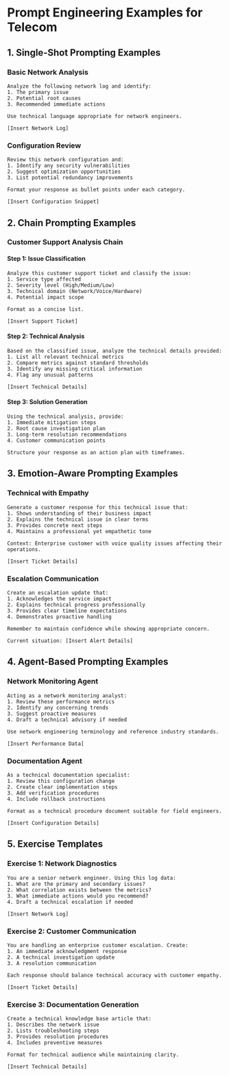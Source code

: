 # Prompt Engineering Examples for Telecom

## 1. Single-Shot Prompting Examples

### Basic Network Analysis
```
Analyze the following network log and identify:
1. The primary issue
2. Potential root causes
3. Recommended immediate actions

Use technical language appropriate for network engineers.

[Insert Network Log]
```

### Configuration Review
```
Review this network configuration and:
1. Identify any security vulnerabilities
2. Suggest optimization opportunities
3. List potential redundancy improvements

Format your response as bullet points under each category.

[Insert Configuration Snippet]
```

## 2. Chain Prompting Examples

### Customer Support Analysis Chain

#### Step 1: Issue Classification
```
Analyze this customer support ticket and classify the issue:
1. Service type affected
2. Severity level (High/Medium/Low)
3. Technical domain (Network/Voice/Hardware)
4. Potential impact scope

Format as a concise list.

[Insert Support Ticket]
```

#### Step 2: Technical Analysis
```
Based on the classified issue, analyze the technical details provided:
1. List all relevant technical metrics
2. Compare metrics against standard thresholds
3. Identify any missing critical information
4. Flag any unusual patterns

[Insert Technical Details]
```

#### Step 3: Solution Generation
```
Using the technical analysis, provide:
1. Immediate mitigation steps
2. Root cause investigation plan
3. Long-term resolution recommendations
4. Customer communication points

Structure your response as an action plan with timeframes.
```

## 3. Emotion-Aware Prompting Examples

### Technical with Empathy
```
Generate a customer response for this technical issue that:
1. Shows understanding of their business impact
2. Explains the technical issue in clear terms
3. Provides concrete next steps
4. Maintains a professional yet empathetic tone

Context: Enterprise customer with voice quality issues affecting their operations.

[Insert Ticket Details]
```

### Escalation Communication
```
Create an escalation update that:
1. Acknowledges the service impact
2. Explains technical progress professionally
3. Provides clear timeline expectations
4. Demonstrates proactive handling

Remember to maintain confidence while showing appropriate concern.

Current situation: [Insert Alert Details]
```

## 4. Agent-Based Prompting Examples

### Network Monitoring Agent
```
Acting as a network monitoring analyst:
1. Review these performance metrics
2. Identify any concerning trends
3. Suggest proactive measures
4. Draft a technical advisory if needed

Use network engineering terminology and reference industry standards.

[Insert Performance Data]
```

### Documentation Agent
```
As a technical documentation specialist:
1. Review this configuration change
2. Create clear implementation steps
3. Add verification procedures
4. Include rollback instructions

Format as a technical procedure document suitable for field engineers.

[Insert Configuration Details]
```

## 5. Exercise Templates

### Exercise 1: Network Diagnostics
```
You are a senior network engineer. Using this log data:
1. What are the primary and secondary issues?
2. What correlation exists between the metrics?
3. What immediate actions would you recommend?
4. Draft a technical escalation if needed

[Insert Network Log]
```

### Exercise 2: Customer Communication
```
You are handling an enterprise customer escalation. Create:
1. An immediate acknowledgment response
2. A technical investigation update
3. A resolution communication

Each response should balance technical accuracy with customer empathy.

[Insert Ticket Details]
```

### Exercise 3: Documentation Generation
```
Create a technical knowledge base article that:
1. Describes the network issue
2. Lists troubleshooting steps
3. Provides resolution procedures
4. Includes preventive measures

Format for technical audience while maintaining clarity.

[Insert Technical Details]
```

